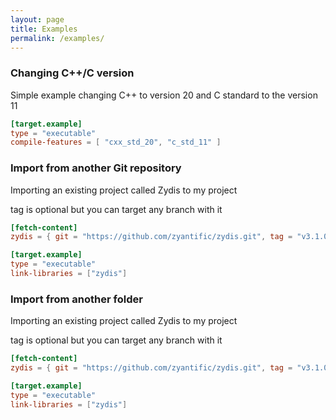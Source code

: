 ```yaml
---
layout: page
title: Examples
permalink: /examples/
---
```


### Changing C++/C version

Simple example changing C++ to version 20 and C standard to the version 11

```toml
[target.example]
type = "executable"
compile-features = [ "cxx_std_20", "c_std_11" ]
```

### Import from another Git repository

Importing an existing project called Zydis to my project

tag is optional but you can target any branch with it

```toml
[fetch-content]
zydis = { git = "https://github.com/zyantific/zydis.git", tag = "v3.1.0" }

[target.example]
type = "executable"
link-libraries = ["zydis"]
```

### Import from another folder

Importing an existing project called Zydis to my project

tag is optional but you can target any branch with it

```toml
[fetch-content]
zydis = { git = "https://github.com/zyantific/zydis.git", tag = "v3.1.0" }

[target.example]
type = "executable"
link-libraries = ["zydis"]
```

